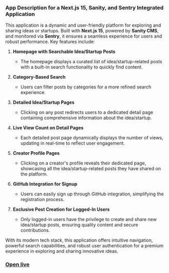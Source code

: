 ### App Description for a Next.js 15, Sanity, and Sentry Integrated Application

This application is a dynamic and user-friendly platform for exploring and sharing ideas or startups. Built with **Next.js 15**, powered by **Sanity CMS**, and monitored via **Sentry**, it ensures a seamless experience for users and robust performance. Key features include:

1. **Homepage with Searchable Idea/Startup Posts**

   - The homepage displays a curated list of idea/startup-related posts with a built-in search functionality to quickly find content.

2. **Category-Based Search**

   - Users can filter posts by categories for a more refined search experience.

3. **Detailed Idea/Startup Pages**

   - Clicking on any post redirects users to a dedicated detail page containing comprehensive information about the idea/startup.

4. **Live View Count on Detail Pages**

   - Each detailed post page dynamically displays the number of views, updating in real-time to reflect user engagement.

5. **Creator Profile Pages**

   - Clicking on a creator's profile reveals their dedicated page, showcasing all the idea/startup-related posts they have shared on the platform.

6. **GitHub Integration for Signup**

   - Users can easily sign up through GitHub integration, simplifying the registration process.

7. **Exclusive Post Creation for Logged-In Users**
   - Only logged-in users have the privilege to create and share new idea/startup posts, ensuring quality content and secure contributions.

With its modern tech stack, this application offers intuitive navigation, powerful search capabilities, and robust user authentication for a premium experience in exploring and sharing innovative ideas.

### [Open live](https://nextjs-15-cc.vercel.app)
